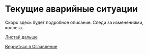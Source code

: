 # Текущие аварийные ситуации

Скоро здесь будет подробное описание. Следи за изменениями, коллега.

[Листай дальше](096-smartstatus.md)

[Вернуться в Оглавление](Readme.md)